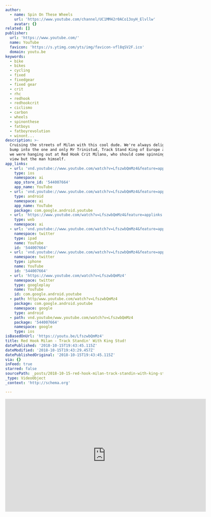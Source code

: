 ```yaml
---
author:
  - name: Spin On These Wheels
    url: 'https://www.youtube.com/channel/UC1MM42r0ACo13oyH_Elvllw'
    avatar: {}
related: []
publisher:
  url: 'https://www.youtube.com/'
  name: YouTube
  favicon: 'https://s.ytimg.com/yts/img/favicon-vfl8qSV2F.ico'
  domain: youtu.be
keywords:
  - bike
  - bikes
  - cycling
  - fixed
  - fixedgear
  - fixed gear
  - crit
  - rhc
  - redhook
  - redhookcrit
  - ciclismo
  - carbon
  - wheels
  - spinonthese
  - fatboys
  - fatboyrevolution
  - winont...
description: >-
  Cruising the streets of Milan with this cool dude. We're always delighted to
  bump into the one and only Mr Trinistud, Track Stand King of Europe and whilst
  we were hanging out at Red Hook Crit Milano, who should come spinning in to
  view but the man himself.
app_links:
  - url: 'vnd.youtube://www.youtube.com/watch?v=LfszwbQmMz4&feature=applinks'
    type: ios
    namespace: ai
    app_store_id: '544007664'
    app_name: YouTube
  - url: 'vnd.youtube://www.youtube.com/watch?v=LfszwbQmMz4&feature=applinks'
    type: android
    namespace: ai
    app_name: YouTube
    package: com.google.android.youtube
  - url: 'https://www.youtube.com/watch?v=LfszwbQmMz4&feature=applinks'
    type: web
    namespace: ai
  - url: 'vnd.youtube://www.youtube.com/watch?v=LfszwbQmMz4&feature=applinks'
    namespace: twitter
    type: ipad
    name: YouTube
    id: '544007664'
  - url: 'vnd.youtube://www.youtube.com/watch?v=LfszwbQmMz4&feature=applinks'
    namespace: twitter
    type: iphone
    name: YouTube
    id: '544007664'
  - url: 'https://www.youtube.com/watch?v=LfszwbQmMz4'
    namespace: twitter
    type: googleplay
    name: YouTube
    id: com.google.android.youtube
  - path: http/www.youtube.com/watch?v=LfszwbQmMz4
    package: com.google.android.youtube
    namespace: google
    type: android
  - path: vnd.youtube/www.youtube.com/watch?v=LfszwbQmMz4
    package: '544007664'
    namespace: google
    type: ios
isBasedOnUrl: 'https://youtu.be/LfszwbQmMz4'
title: Red Hook Milan - Track Standin' With King Stud!
datePublished: '2018-10-15T19:43:45.115Z'
dateModified: '2018-10-15T19:43:29.457Z'
datePublishedOriginal: '2018-10-15T19:43:45.115Z'
via: {}
inFeed: true
starred: false
sourcePath: _posts/2018-10-15-red-hook-milan-track-standin-with-king-stud.md
_type: VideoObject
_context: 'http://schema.org'

---
```

<iframe src="https://cdn.embedly.com/widgets/media.html?src=https%3A%2F%2Fwww.youtube.com%2Fembed%2FLfszwbQmMz4%3Ffeature%3Doembed&amp;url=http%3A%2F%2Fwww.youtube.com%2Fwatch%3Fv%3DLfszwbQmMz4&amp;image=https%3A%2F%2Fi.ytimg.com%2Fvi%2FLfszwbQmMz4%2Fhqdefault.jpg&amp;key=a715cf41cc93453ca338d350cd26f87b&amp;type=text%2Fhtml&amp;schema=youtube" width="640" height="360" scrolling="no" frameborder="0" allowfullscreen="true" style=""></iframe>